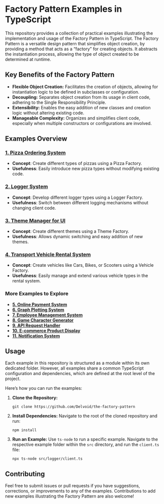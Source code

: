 # Factory Pattern Examples in TypeScript

This repository provides a collection of practical examples illustrating the implementation and usage of the Factory Pattern in TypeScript. The Factory Pattern is a versatile design pattern that simplifies object creation, by providing a method that acts as a “factory” for creating objects. It abstracts the instantiation process, allowing the type of object created to be determined at runtime.

## Key Benefits of the Factory Pattern

- **Flexible Object Creation:** Facilitates the creation of objects, allowing for instantiation logic to be defined in subclasses or configuration.
- **Decoupling:** Separates object creation from its usage in client code, adhering to the Single Responsibility Principle.
- **Extensibility:** Enables the easy addition of new classes and creation logic without altering existing code.
- **Manageable Complexity:** Organizes and simplifies client code, especially when multiple constructors or configurations are involved.

## Examples Overview

### [1. Pizza Ordering System](src/pizza/README.md)

- **Concept**: Create different types of pizzas using a Pizza Factory.
- **Usefulness**: Easily introduce new pizza types without modifying existing code.

### [2. Logger System](src/logger/README.md)

- **Concept**: Develop different logger types using a Logger Factory.
- **Usefulness**: Switch between different logging mechanisms without changing client code.


### [3. Theme Manager for UI](src/themeManager/README.md)

- **Concept**: Create different themes using a Theme Factory.
- **Usefulness**: Allows dynamic switching and easy addition of new themes.

### [4. Transport Vehicle Rental System](src/vehicleRental/README.md)

- **Concept**: Create vehicles like Cars, Bikes, or Scooters using a Vehicle Factory.
- **Usefulness**: Easily manage and extend various vehicle types in the rental system.

### More Examples to Explore

- **[5. Online Payment System](src/onlinePayment/README.md)**
- **[6. Graph Plotting System](src/graphPlotting/README.md)**
- **[7. Employee Management System](src/employeeManagement/README.md)**
- **[8. Game Character Generator](src/characterGenerator/README.md)**
- **[9. API Request Handler](src/apiRequestHandler/README.md)**
- **[10. E-commerce Product Display](src/productDisplay/README.md)**
- **[11. Notification System](src/notificationSystem/README.md)**


## Usage

Each example in this repository is structured as a module within its own dedicated folder. However, all examples share a common TypeScript configuration and dependencies, which are defined at the root level of the project.

Here’s how you can run the examples:

1. **Clone the Repository:**
   ```
   git clone https://github.com/Delvoid/the-factory-pattern
   ```
2. **Install Dependencies:**
   Navigate to the root of the cloned repository and run:
   ```
   npm install
   ```
3. **Run an Example:**
   Use `ts-node` to run a specific example. Navigate to the respective example folder within the `src` directory, and run the `client.ts` file:
   ```
   npx ts-node src/logger/client.ts
   ```



## Contributing

Feel free to submit issues or pull requests if you have suggestions, corrections, or improvements to any of the examples. Contributions to add new examples illustrating the Factory Pattern are also welcome!





